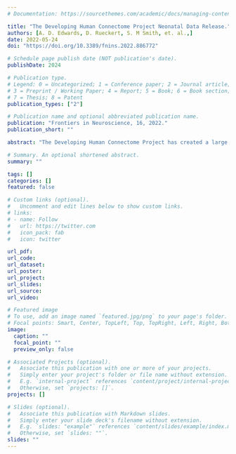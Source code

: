 ```yaml
---
# Documentation: https://sourcethemes.com/academic/docs/managing-content/

title: "The Developing Human Connectome Project Neonatal Data Release."
authors: [A. D. Edwards, D. Rueckert, S. M Smith, et. al.,]
date: 2022-05-24
doi: "https://doi.org/10.3389/fnins.2022.886772"

# Schedule page publish date (NOT publication's date).
publishDate: 2024

# Publication type.
# Legend: 0 = Uncategorized; 1 = Conference paper; 2 = Journal article;
# 3 = Preprint / Working Paper; 4 = Report; 5 = Book; 6 = Book section;
# 7 = Thesis; 8 = Patent
publication_types: ["2"]

# Publication name and optional abbreviated publication name.
publication: "Frontiers in Neuroscience, 16, 2022."
publication_short: ""

abstract: "The Developing Human Connectome Project has created a large open science resource which provides researchers with data for investigating typical and atypical brain development across the perinatal period. It has collected 1228 multimodal magnetic resonance imaging (MRI) brain datasets from 1173 fetal and/or neonatal participants, together with collateral demographic, clinical, family, neurocognitive and genomic data from 1173 participants, together with collateral demographic, clinical, family, neurocognitive and genomic data. All subjects were studied in utero and/or soon after birth on a single MRI scanner using specially developed scanning sequences which included novel motion-tolerant imaging methods. Imaging data are complemented by rich demographic, clinical, neurodevelopmental, and genomic information. The project is now releasing a large set of neonatal data; fetal data will be described and released separately. This release includes scans from 783 infants of whom: 583 were healthy infants born at term; as well as preterm infants; and infants at high risk of atypical neurocognitive development. Many infants were imaged more than once to provide longitudinal data, and the total number of datasets being released is 887. We now describe the dHCP image acquisition and processing protocols, summarize the available imaging and collateral data, and provide information on how the data can be accessed."

# Summary. An optional shortened abstract.
summary: ""

tags: []
categories: []
featured: false

# Custom links (optional).
#   Uncomment and edit lines below to show custom links.
# links:
# - name: Follow
#   url: https://twitter.com
#   icon_pack: fab
#   icon: twitter

url_pdf:
url_code:
url_dataset:
url_poster:
url_project:
url_slides:
url_source:
url_video:

# Featured image
# To use, add an image named `featured.jpg/png` to your page's folder. 
# Focal points: Smart, Center, TopLeft, Top, TopRight, Left, Right, BottomLeft, Bottom, BottomRight.
image:
  caption: ""
  focal_point: ""
  preview_only: false

# Associated Projects (optional).
#   Associate this publication with one or more of your projects.
#   Simply enter your project's folder or file name without extension.
#   E.g. `internal-project` references `content/project/internal-project/index.md`.
#   Otherwise, set `projects: []`.
projects: []

# Slides (optional).
#   Associate this publication with Markdown slides.
#   Simply enter your slide deck's filename without extension.
#   E.g. `slides: "example"` references `content/slides/example/index.md`.
#   Otherwise, set `slides: ""`.
slides: ""
---
```

